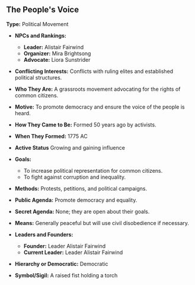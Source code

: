 ## The People's Voice

**Type:** Political Movement

- **NPCs and Rankings:**
    - **Leader:** Alistair Fairwind
    - **Organizer:** Mira Brightsong
    - **Advocate:** Liora Sunstrider

- **Conflicting Interests:** Conflicts with ruling elites and established political structures.

- **Who They Are:** A grassroots movement advocating for the rights of common citizens.

- **Motive:** To promote democracy and ensure the voice of the people is heard.

- **How They Came to Be:** Formed 50 years ago by activists.

- **When They Formed:** 1775 AC

- **Active Status** Growing and gaining influence

- **Goals:**
    - To increase political representation for common citizens.
    - To fight against corruption and inequality.

- **Methods:** Protests, petitions, and political campaigns.

- **Public Agenda:** Promote democracy and equality.

- **Secret Agenda:** None; they are open about their goals.

- **Means:** Generally peaceful but will use civil disobedience if necessary.

- **Leaders and Founders:**
    - **Founder:** Leader Alistair Fairwind
    - **Current Leader:** Leader Alistair Fairwind

- **Hierarchy or Democratic:** Democratic

- **Symbol/Sigil:** A raised fist holding a torch